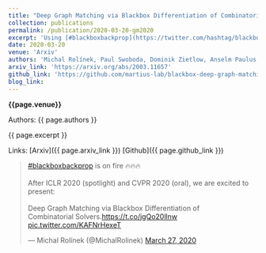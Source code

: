 ```yaml
---
title: "Deep Graph Matching via Blackbox Differentiation of Combinatorial Solvers"
collection: publications
permalink: /publication/2020-03-20-gm2020
excerpt: 'Using [#blackboxbackprop](https://twitter.com/hashtag/blackboxbackprop?src=hash), we wrap strong graph matching solvers into neural network building blocks. With additional help of a few architectural tricks, we obtain SOTA on deep graph matching benchmarks (e.g. PASCAL VOC).'
date: 2020-03-20
venue: 'Arxiv'
authors: 'Michal Rolínek, Paul Swoboda, Dominik Zietlow, Anselm Paulus, Vít Musil, Georg Martius'
arxiv_link: 'https://arxiv.org/abs/2003.11657'
github_link: 'https://github.com/martius-lab/blackbox-deep-graph-matching'
blog_link:
---
```


**{{page.venue}}**

Authors: {{ page.authors }}

{{ page.excerpt }}

Links: [Arxiv]({{ page.arxiv_link }})   [Github]({{ page.github_link }})

<blockquote class="twitter-tweet"><p lang="en" dir="ltr"><a href="https://twitter.com/hashtag/blackboxbackprop?src=hash&amp;ref_src=twsrc%5Etfw">#blackboxbackprop</a> is on fire 🔥🔥🔥<br><br>After ICLR 2020 (spotlight) and CVPR 2020 (oral), we are excited to present:<br><br>Deep Graph Matching via Blackbox Differentiation of<br>Combinatorial Solvers.<a href="https://t.co/jgQo20llnw">https://t.co/jgQo20llnw</a> <a href="https://t.co/KAFNrHexeT">pic.twitter.com/KAFNrHexeT</a></p>&mdash; Michal Rolínek (@MichalRolinek) <a href="https://twitter.com/MichalRolinek/status/1243535097325903875?ref_src=twsrc%5Etfw">March 27, 2020</a></blockquote> <script async src="https://platform.twitter.com/widgets.js" charset="utf-8"></script>

